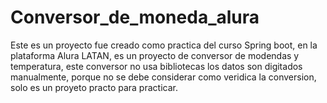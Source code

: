 # Conversor_de_moneda_alura
Este es un proyecto fue creado como practica del curso Spring boot, en la plataforma Alura LATAN, es un proyecto de conversor de modendas y temperatura, este conversor no usa bibliotecas los datos son digitados manualmente, porque no se debe considerar como veridica la conversion, solo es un proyeto practo para practicar.
